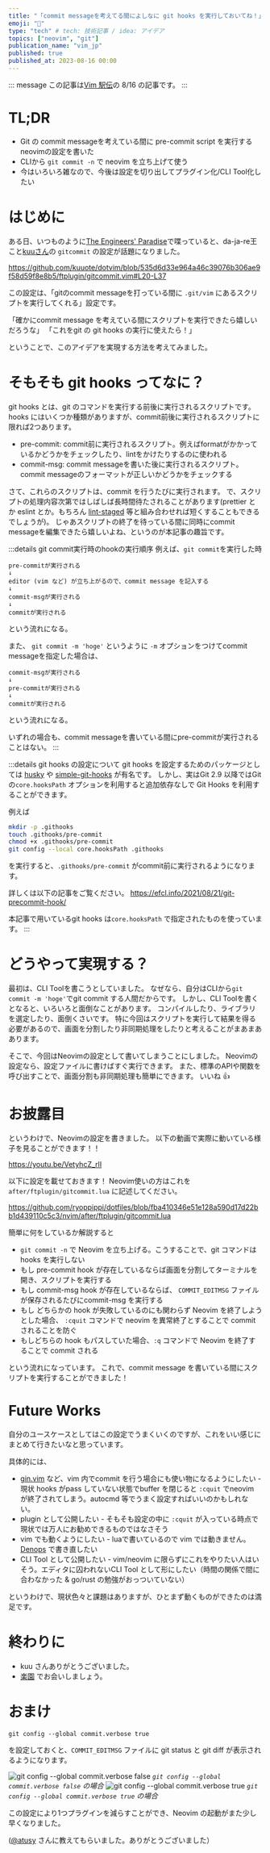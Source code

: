 ```yaml
---
title: "「commit messageを考えてる間によしなに git hooks を実行しておいてね！」を実現するneovimの設定をかいた"
emoji: "🤖"
type: "tech" # tech: 技術記事 / idea: アイデア
topics: ["neovim", "git"]
publication_name: "vim_jp"
published: true
published_at: 2023-08-16 00:00
---
```


::: message
この記事は[Vim 駅伝](https://vim-jp.org/ekiden/)の 8/16 の記事です。
:::

# TL;DR
- Git の commit messageを考えている間に pre-commit script を実行するneovimの設定を書いた
- CLIから `git commit -n` で neovim を立ち上げて使う
- 今はいろいろ雑なので、今後は設定を切り出してプラグイン化/CLI Tool化したい

# はじめに

ある日、いつものように[The Engineers' Paradise](https://vim-jp.org/docs/chat.html)で喋っていると、da-ja-re王こと[kuuさん](https://github.com/kuuote)の `gitcommit` の設定が話題になりました。

https://github.com/kuuote/dotvim/blob/535d6d33e964a46c39076b306ae9f58d59f8e8b5/ftplugin/gitcommit.vim#L20-L37

この設定は、「gitのcommit messageを打っている間に `.git/vim` にあるスクリプトを実行してくれる」設定です。

「確かにcommit message を考えている間にスクリプトを実行できたら嬉しいだろうな」
「これをgit の git hooks の実行に使えたら！」

ということで、このアイデアを実現する方法を考えてみました。

# そもそも git hooks ってなに？
git hooks とは、git のコマンドを実行する前後に実行されるスクリプトです。
hooks にはいくつか種類がありますが、commit前後に実行されるスクリプトに限れば2つあります。

- pre-commit: commit前に実行されるスクリプト。例えばformatがかかっているかどうかをチェックしたり、lintをかけたりするのに使われる
- commit-msg: commit messageを書いた後に実行されるスクリプト。commit messageのフォーマットが正しいかどうかをチェックする


さて、これらのスクリプトは、commit を行うたびに実行されます。
で、スクリプトの処理内容次第ではしばしば長時間待たされることがあります(prettier とか eslint とか。もちろん [lint-staged](https://github.com/okonet/lint-staged) 等と組み合わせれば短くすることもできるでしょうが)。
じゃあスクリプトの終了を待っている間に同時にcommit messageを編集できたら嬉しいよね、というのが本記事の趣旨です。


:::details git commit実行時のhookの実行順序
例えば、`git commit`を実行した時
```
pre-commitが実行される
↓
editor (vim など) が立ち上がるので、commit message を記入する
↓
commit-msgが実行される
↓
commitが実行される
```
という流れになる。

また、 `git commit -m 'hoge'` というように `-m` オプションをつけてcommit messageを指定した場合は、
```
commit-msgが実行される
↓
pre-commitが実行される
↓
commitが実行される
```
という流れになる。

いずれの場合も、commit messageを書いている間にpre-commitが実行されることはない。
:::

:::details git hooks の設定について
git hooks を設定するためのパッケージとしては [husky](https://github.com/typicode/husky) や [simple-git-hooks](https://github.com/toplenboren/simple-git-hooks) が有名です。
しかし、実はGit 2.9 以降ではGit の`core.hooksPath` オプションを利用すると追加依存なしで Git Hooks を利用することができます。

例えば

```sh
mkdir -p .githooks
touch .githooks/pre-commit
chmod +x .githooks/pre-commit
git config --local core.hooksPath .githooks
```

を実行すると、`.githooks/pre-commit` がcommit前に実行されるようになります。

詳しくは以下の記事をご覧ください。
https://efcl.info/2021/08/21/git-precommit-hook/

本記事で用いているgit hooks は`core.hooksPath` で指定されたものを使っています。
:::


# どうやって実現する？
最初は、CLI Toolを書こうとしていました。
なぜなら、自分はCLIから`git commit -m 'hoge'`でgit commit する人間だからです。
しかし、CLI Toolを書くとなると、いろいろと面倒なことがあります。
コンパイルしたり、ライブラリを選定したり、面倒くさいです。
特に今回はスクリプトを実行して結果を得る必要があるので、画面を分割したり非同期処理をしたりと考えることがまあまああります。

そこで、今回はNeovimの設定として書いてしまうことにしました。
Neovimの設定なら、設定ファイルに書けばすぐ実行できます。
また、標準のAPIや関数を呼び出すことで、画面分割も非同期処理も簡単にできます。
いいね 👍

# お披露目
というわけで、Neovimの設定を書きました。
以下の動画で実際に動いている様子を見ることができます！！

https://youtu.be/VetyhcZ_rlI

以下に設定を載せておきます！ 
Neovim使いの方はこれを `after/ftplugin/gitcommit.lua` に記述してください。

https://github.com/ryoppippi/dotfiles/blob/fba410346e51e128a590d17d22bb1d439110c5c3/nvim/after/ftplugin/gitcommit.lua

簡単に何をしているか解説すると

- `git commit -n` で Neovim を立ち上げる。こうすることで、git コマンドは hooks を実行しない
- もし pre-commit hook が存在しているならば画面を分割してターミナルを開き、スクリプトを実行する
- もし commit-msg hook が存在しているならば、 `COMMIT_EDITMSG` ファイルが保存されるたびにcommit-msg を実行する
- もし どちらかの hook が失敗しているのにも関わらず Neovim を終了しようとした場合、 `:cquit` コマンドで neovim を異常終了とすることで commit されることを防ぐ
- もしどちらの hook もパスしていた場合、`:q` コマンドで Neovim を終了することで commit される

という流れになっています。
これで、commit message を書いている間にスクリプトを実行することができました！

# Future Works
自分のユースケースとしてはこの設定でうまくいくのですが、これをいい感じにまとめて行きたいなと思っています。

具体的には、
- [gin.vim](https://github.com/lambdalisue/gin.vim) など、vim 内でcommit を行う場合にも使い物になるようにしたい - 現状 hooks がpass していない状態でbuffer を閉じると `:cquit` でneovim が終了されてしまう。autocmd 等でうまく設定すればいいのかもしれない。
- plugin として公開したい - そもそも設定の中に `:cquit` が入っている時点で現状では万人にお勧めできるものではなさそう
- vim でも動くようにしたい - luaで書いているので vim では動きません。 [Denops](https://zenn.dev/search?q=denops) で書き直したい
- CLI Tool として公開したい - vim/neovim に限らずにこれをやりたい人はいそう。エディタに囚われないCLI Tool として形にしたい（時間の関係で間に合わなかった & go/rust の勉強がおっついていない）

というわけで、現状色々と課題はありますが、ひとまず動くものができたのは満足です。

# 終わりに
- kuu さんありがとうございました。
- [楽園](https://vim-jp.org/docs/chat.html) でお会いしましょう。

# おまけ
```
git config --global commit.verbose true
```
を設定しておくと、`COMMIT_EDITMSG` ファイルに git status と git diff が表示されるようになります。

![git config --global commit.verbose false](/images/3b5125f9e06bf9/0.png)
*`git config --global commit.verbose false` の場合*
![git config --global commit.verbose true](/images/3b5125f9e06bf9/1.png)
*`git config --global commit.verbose true` の場合*


この設定により1つプラグインを減らすことができ、Neovim の起動がまた少し早くなりました。

([@atusy](https://blog.atusy.net/) さんに教えてもらいました。ありがとうございました）

